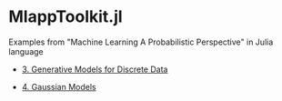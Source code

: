 # MlappToolkit.jl
 Examples from "Machine Learning A Probabilistic Perspective" in Julia language

* [3. Generative Models for Discrete Data](example/3-generative-models-for-discrete-data)

* [4. Gaussian Models](example/4-gaussian-models)
